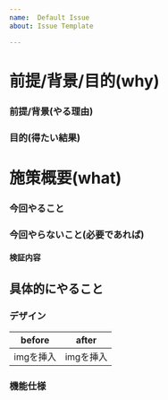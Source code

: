 ```yaml
---
name:  Default Issue
about: Issue Template

---
```

# 前提/背景/目的(why)
### 前提/背景(やる理由)

### 目的(得たい結果)

# 施策概要(what)
### 今回やること
<!-- 対象となるページ/機能 -->
### 今回やらないこと(必要であれば)
<!-- 対象とならないページ/機能 -->
#### 検証内容
<!-- なにを検証したいか -->

## 具体的にやること
### デザイン
before | after
------------ | -------------
imgを挿入 | imgを挿入

### 機能仕様
